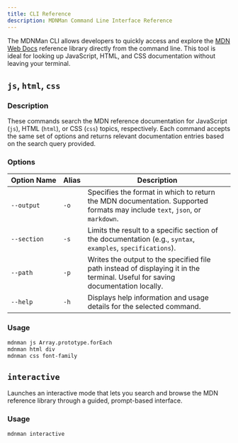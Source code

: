 ```yaml
---
title: CLI Reference
description: MDNMan Command Line Interface Reference
---
```


The MDNMan CLI allows developers to quickly access and explore the [MDN Web Docs](https://developer.mozilla.org/en-US/) reference library directly from the command line. This tool is ideal for looking up JavaScript, HTML, and CSS documentation without leaving your terminal.

## `js`, `html`, `css`

### Description

These commands search the MDN reference documentation for JavaScript (`js`), HTML (`html`), or CSS (`css`) topics, respectively. Each command accepts the same set of options and returns relevant documentation entries based on the search query provided.

### Options

| Option&nbsp;Name | Alias | Description                                                                                                                     |
| ----------- | ----- | ------------------------------------------------------------------------------------------------------------------------------- |
| `--output`  | `-o`  | Specifies the format in which to return the MDN documentation. Supported formats may include `text`, `json`, or `markdown`.     |
| `--section` | `-s`  | Limits the result to a specific section of the documentation (e.g., `syntax`, `examples`, `specifications`).                    |
| `--path`    | `-p`  | Writes the output to the specified file path instead of displaying it in the terminal. Useful for saving documentation locally. |
| `--help`    | `-h`  | Displays help information and usage details for the selected command.                                                           |

### Usage

```sh
mdnman js Array.prototype.forEach
mdnman html div
mdnman css font-family
```

## `interactive`

Launches an interactive mode that lets you search and browse the MDN reference library through a guided, prompt-based interface.

### Usage

```sh
mdnman interactive
```
